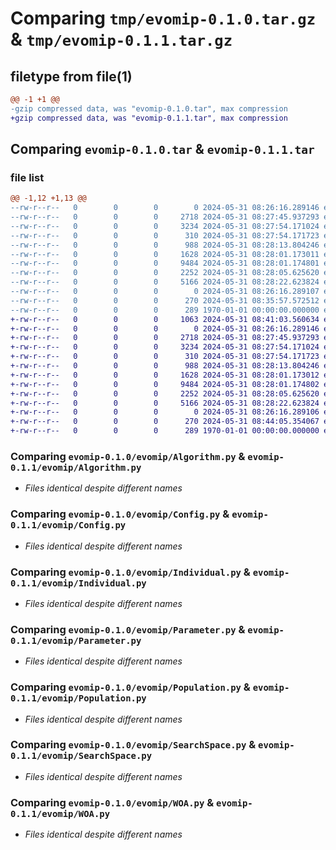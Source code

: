 # Comparing `tmp/evomip-0.1.0.tar.gz` & `tmp/evomip-0.1.1.tar.gz`

## filetype from file(1)

```diff
@@ -1 +1 @@
-gzip compressed data, was "evomip-0.1.0.tar", max compression
+gzip compressed data, was "evomip-0.1.1.tar", max compression
```

## Comparing `evomip-0.1.0.tar` & `evomip-0.1.1.tar`

### file list

```diff
@@ -1,12 +1,13 @@
--rw-r--r--   0        0        0        0 2024-05-31 08:26:16.289146 evomip-0.1.0/README.md
--rw-r--r--   0        0        0     2718 2024-05-31 08:27:45.937293 evomip-0.1.0/evomip/Algorithm.py
--rw-r--r--   0        0        0     3234 2024-05-31 08:27:54.171024 evomip-0.1.0/evomip/Config.py
--rw-r--r--   0        0        0      310 2024-05-31 08:27:54.171723 evomip-0.1.0/evomip/Constraint.py
--rw-r--r--   0        0        0      988 2024-05-31 08:28:13.804246 evomip-0.1.0/evomip/Individual.py
--rw-r--r--   0        0        0     1628 2024-05-31 08:28:01.173011 evomip-0.1.0/evomip/Parameter.py
--rw-r--r--   0        0        0     9484 2024-05-31 08:28:01.174801 evomip-0.1.0/evomip/Population.py
--rw-r--r--   0        0        0     2252 2024-05-31 08:28:05.625620 evomip-0.1.0/evomip/SearchSpace.py
--rw-r--r--   0        0        0     5166 2024-05-31 08:28:22.623824 evomip-0.1.0/evomip/WOA.py
--rw-r--r--   0        0        0        0 2024-05-31 08:26:16.289107 evomip-0.1.0/evomip/__init__.py
--rw-r--r--   0        0        0      270 2024-05-31 08:35:57.572512 evomip-0.1.0/pyproject.toml
--rw-r--r--   0        0        0      289 1970-01-01 00:00:00.000000 evomip-0.1.0/PKG-INFO
+-rw-r--r--   0        0        0     1063 2024-05-31 08:41:03.560634 evomip-0.1.1/LICENSE
+-rw-r--r--   0        0        0        0 2024-05-31 08:26:16.289146 evomip-0.1.1/README.md
+-rw-r--r--   0        0        0     2718 2024-05-31 08:27:45.937293 evomip-0.1.1/evomip/Algorithm.py
+-rw-r--r--   0        0        0     3234 2024-05-31 08:27:54.171024 evomip-0.1.1/evomip/Config.py
+-rw-r--r--   0        0        0      310 2024-05-31 08:27:54.171723 evomip-0.1.1/evomip/Constraint.py
+-rw-r--r--   0        0        0      988 2024-05-31 08:28:13.804246 evomip-0.1.1/evomip/Individual.py
+-rw-r--r--   0        0        0     1628 2024-05-31 08:28:01.173012 evomip-0.1.1/evomip/Parameter.py
+-rw-r--r--   0        0        0     9484 2024-05-31 08:28:01.174802 evomip-0.1.1/evomip/Population.py
+-rw-r--r--   0        0        0     2252 2024-05-31 08:28:05.625620 evomip-0.1.1/evomip/SearchSpace.py
+-rw-r--r--   0        0        0     5166 2024-05-31 08:28:22.623824 evomip-0.1.1/evomip/WOA.py
+-rw-r--r--   0        0        0        0 2024-05-31 08:26:16.289106 evomip-0.1.1/evomip/__init__.py
+-rw-r--r--   0        0        0      270 2024-05-31 08:44:05.354067 evomip-0.1.1/pyproject.toml
+-rw-r--r--   0        0        0      289 1970-01-01 00:00:00.000000 evomip-0.1.1/PKG-INFO
```

### Comparing `evomip-0.1.0/evomip/Algorithm.py` & `evomip-0.1.1/evomip/Algorithm.py`

 * *Files identical despite different names*

### Comparing `evomip-0.1.0/evomip/Config.py` & `evomip-0.1.1/evomip/Config.py`

 * *Files identical despite different names*

### Comparing `evomip-0.1.0/evomip/Individual.py` & `evomip-0.1.1/evomip/Individual.py`

 * *Files identical despite different names*

### Comparing `evomip-0.1.0/evomip/Parameter.py` & `evomip-0.1.1/evomip/Parameter.py`

 * *Files identical despite different names*

### Comparing `evomip-0.1.0/evomip/Population.py` & `evomip-0.1.1/evomip/Population.py`

 * *Files identical despite different names*

### Comparing `evomip-0.1.0/evomip/SearchSpace.py` & `evomip-0.1.1/evomip/SearchSpace.py`

 * *Files identical despite different names*

### Comparing `evomip-0.1.0/evomip/WOA.py` & `evomip-0.1.1/evomip/WOA.py`

 * *Files identical despite different names*

